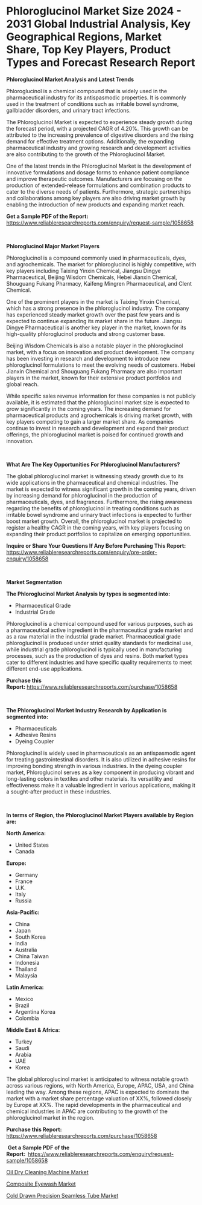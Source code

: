 <p><h1>Phloroglucinol Market Size 2024 - 2031 Global Industrial Analysis, Key Geographical Regions, Market Share, Top Key Players, Product Types and Forecast Research Report</h1></p><p><strong>Phloroglucinol Market Analysis and Latest Trends</strong></p>
<p><p>Phloroglucinol is a chemical compound that is widely used in the pharmaceutical industry for its antispasmodic properties. It is commonly used in the treatment of conditions such as irritable bowel syndrome, gallbladder disorders, and urinary tract infections.</p><p>The Phloroglucinol Market is expected to experience steady growth during the forecast period, with a projected CAGR of 4.20%. This growth can be attributed to the increasing prevalence of digestive disorders and the rising demand for effective treatment options. Additionally, the expanding pharmaceutical industry and growing research and development activities are also contributing to the growth of the Phloroglucinol Market.</p><p>One of the latest trends in the Phloroglucinol Market is the development of innovative formulations and dosage forms to enhance patient compliance and improve therapeutic outcomes. Manufacturers are focusing on the production of extended-release formulations and combination products to cater to the diverse needs of patients. Furthermore, strategic partnerships and collaborations among key players are also driving market growth by enabling the introduction of new products and expanding market reach.</p></p>
<p><strong>Get a Sample PDF of the Report:&nbsp;</strong> <a href="https://www.reliableresearchreports.com/enquiry/request-sample/1058658">https://www.reliableresearchreports.com/enquiry/request-sample/1058658</a></p>
<p>&nbsp;</p>
<p><strong>Phloroglucinol Major Market Players</strong></p>
<p><p>Phloroglucinol is a compound commonly used in pharmaceuticals, dyes, and agrochemicals. The market for phloroglucinol is highly competitive, with key players including Taixing Yinxin Chemical, Jiangsu Dingye Pharmaceutical, Beijing Wisdom Chemicals, Hebei Jianxin Chemical, Shouguang Fukang Pharmacy, Kaifeng Mingren Pharmaceutical, and Clent Chemical.</p><p>One of the prominent players in the market is Taixing Yinxin Chemical, which has a strong presence in the phloroglucinol industry. The company has experienced steady market growth over the past few years and is expected to continue expanding its market share in the future. Jiangsu Dingye Pharmaceutical is another key player in the market, known for its high-quality phloroglucinol products and strong customer base.</p><p>Beijing Wisdom Chemicals is also a notable player in the phloroglucinol market, with a focus on innovation and product development. The company has been investing in research and development to introduce new phloroglucinol formulations to meet the evolving needs of customers. Hebei Jianxin Chemical and Shouguang Fukang Pharmacy are also important players in the market, known for their extensive product portfolios and global reach.</p><p>While specific sales revenue information for these companies is not publicly available, it is estimated that the phloroglucinol market size is expected to grow significantly in the coming years. The increasing demand for pharmaceutical products and agrochemicals is driving market growth, with key players competing to gain a larger market share. As companies continue to invest in research and development and expand their product offerings, the phloroglucinol market is poised for continued growth and innovation.</p></p>
<p>&nbsp;</p>
<p><strong>What Are The Key Opportunities For Phloroglucinol Manufacturers?</strong></p>
<p><p>The global phloroglucinol market is witnessing steady growth due to its wide applications in the pharmaceutical and chemical industries. The market is expected to witness significant growth in the coming years, driven by increasing demand for phloroglucinol in the production of pharmaceuticals, dyes, and fragrances. Furthermore, the rising awareness regarding the benefits of phloroglucinol in treating conditions such as irritable bowel syndrome and urinary tract infections is expected to further boost market growth. Overall, the phloroglucinol market is projected to register a healthy CAGR in the coming years, with key players focusing on expanding their product portfolios to capitalize on emerging opportunities.</p></p>
<p><strong>Inquire or Share Your Questions If Any Before Purchasing This Report:</strong> <a href="https://www.reliableresearchreports.com/enquiry/pre-order-enquiry/1058658">https://www.reliableresearchreports.com/enquiry/pre-order-enquiry/1058658</a></p>
<p>&nbsp;</p>
<p><strong>Market Segmentation</strong></p>
<p><strong>The Phloroglucinol Market Analysis by types is segmented into:</strong></p>
<p><ul><li>Pharmaceutical Grade</li><li>Industrial Grade</li></ul></p>
<p><p>Phloroglucinol is a chemical compound used for various purposes, such as a pharmaceutical active ingredient in the pharmaceutical grade market and as a raw material in the industrial grade market. Pharmaceutical grade phloroglucinol is produced under strict quality standards for medicinal use, while industrial grade phloroglucinol is typically used in manufacturing processes, such as the production of dyes and resins. Both market types cater to different industries and have specific quality requirements to meet different end-use applications.</p></p>
<p><strong>Purchase this Report:&nbsp;</strong><a href="https://www.reliableresearchreports.com/purchase/1058658">https://www.reliableresearchreports.com/purchase/1058658</a></p>
<p>&nbsp;</p>
<p><strong>The Phloroglucinol Market Industry Research by Application is segmented into:</strong></p>
<p><ul><li>Pharmaceuticals</li><li>Adhesive Resins</li><li>Dyeing Coupler</li></ul></p>
<p><p>Phloroglucinol is widely used in pharmaceuticals as an antispasmodic agent for treating gastrointestinal disorders. It is also utilized in adhesive resins for improving bonding strength in various industries. In the dyeing coupler market, Phloroglucinol serves as a key component in producing vibrant and long-lasting colors in textiles and other materials. Its versatility and effectiveness make it a valuable ingredient in various applications, making it a sought-after product in these industries.</p></p>
<p>&nbsp;</p>
<p><strong>In terms of Region, the Phloroglucinol Market Players available by Region are:</strong></p>
<p>
    <p> <strong> North America: </strong>
        <ul>
            <li>United States</li>
            <li>Canada</li>
        </ul>
        </p> 
    <p> <strong> Europe: </strong>
        <ul>
            <li>Germany</li>
            <li>France</li>
            <li>U.K.</li>
            <li>Italy</li>
            <li>Russia</li>
        </ul>
        </p> 
    <p> <strong> Asia-Pacific: </strong>
        <ul>
            <li>China</li>
            <li>Japan</li>
            <li>South Korea</li>
            <li>India</li>
            <li>Australia</li>
            <li>China Taiwan</li>
            <li>Indonesia</li>
            <li>Thailand</li>
            <li>Malaysia</li>
        </ul>
        </p> 
    <p> <strong> Latin America: </strong>
        <ul>
            <li>Mexico</li>
            <li>Brazil</li>
            <li>Argentina Korea</li>
            <li>Colombia</li>
        </ul>
        </p> 
    <p> <strong> Middle East & Africa: </strong>
        <ul>
            <li>Turkey</li>
            <li>Saudi</li>
            <li>Arabia</li>
            <li>UAE</li>
            <li>Korea</li>
        </ul>
    </p>
    </p>
<p><p>The global phloroglucinol market is anticipated to witness notable growth across various regions, with North America, Europe, APAC, USA, and China leading the way. Among these regions, APAC is expected to dominate the market with a market share percentage valuation of XX%, followed closely by Europe at XX%. The rapid developments in the pharmaceutical and chemical industries in APAC are contributing to the growth of the phloroglucinol market in the region.</p></p>
<p><strong>Purchase this Report: </strong><a href="https://www.reliableresearchreports.com/purchase/1058658">https://www.reliableresearchreports.com/purchase/1058658</a></p>
<p>&nbsp;<strong>Get a Sample PDF of the Report:&nbsp;&nbsp;</strong><a href="https://www.reliableresearchreports.com/enquiry/request-sample/1058658">https://www.reliableresearchreports.com/enquiry/request-sample/1058658</a></p>
<p><strong></strong></p>
<p><p><a href="https://view.publitas.com/reportprime-1/global-oil-dry-cleaning-machine-market-size-and-market-trends-insights-and-projections-from-2023-to-2030/">Oil Dry Cleaning Machine Market</a></p><p><a href="https://view.publitas.com/reportprime-1/composite-eyewash-market-provides-a-comprehensive-analysis-including-a-macro-overview-of-the-market-as-well-as-micro-details-such-as-market-size-and-competitive-landscape/">Composite Eyewash Market</a></p><p><a href="https://view.publitas.com/reportprime-1/cold-drawn-precision-seamless-tube-market-size-growth-outlook-from-2023-to-2030-projecting-at-markets-trends-analysis-by-application-regional-outlook-and-revenue/">Cold Drawn Precision Seamless Tube Market</a></p></p>